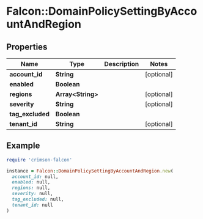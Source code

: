 # Falcon::DomainPolicySettingByAccountAndRegion

## Properties

| Name | Type | Description | Notes |
| ---- | ---- | ----------- | ----- |
| **account_id** | **String** |  | [optional] |
| **enabled** | **Boolean** |  |  |
| **regions** | **Array&lt;String&gt;** |  | [optional] |
| **severity** | **String** |  | [optional] |
| **tag_excluded** | **Boolean** |  |  |
| **tenant_id** | **String** |  | [optional] |

## Example

```ruby
require 'crimson-falcon'

instance = Falcon::DomainPolicySettingByAccountAndRegion.new(
  account_id: null,
  enabled: null,
  regions: null,
  severity: null,
  tag_excluded: null,
  tenant_id: null
)
```

